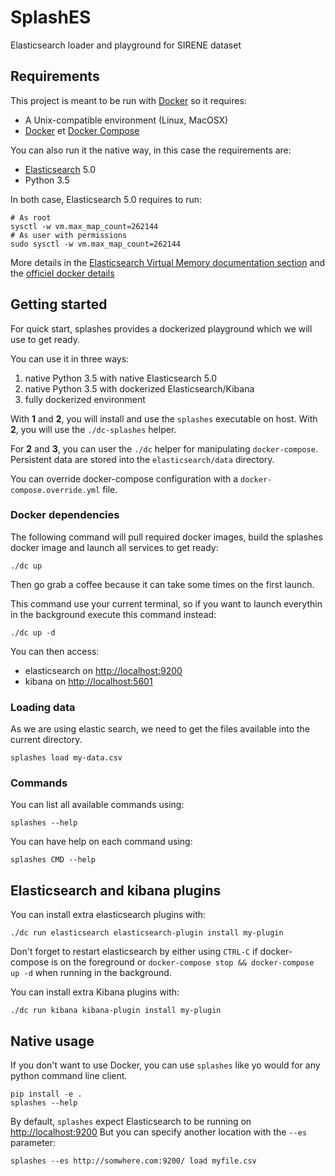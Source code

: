 # SplashES

Elasticsearch loader and playground for SIRENE dataset

## Requirements

This project is meant to be run with [Docker][] so it requires:

- A Unix-compatible environment (Linux, MacOSX)
- [Docker][] et [Docker Compose][]

You can also run it the native way, in this case the requirements are:

- [Elasticsearch][] 5.0
- Python 3.5

In both case, Elasticsearch 5.0 requires to run:

```shell
# As root
sysctl -w vm.max_map_count=262144
# As user with permissions
sudo sysctl -w vm.max_map_count=262144
```

More details in the [Elasticsearch Virtual Memory documentation section][vm-doc]
and the [officiel docker details][es-docker-vm-doc]


## Getting started

For quick start, splashes provides a dockerized playground which
we will use to get ready.

You can use it in three ways:
1. native Python 3.5 with native Elasticsearch 5.0
2. native Python 3.5 with dockerized Elasticsearch/Kibana
3. fully dockerized environment

With **1** and **2**, you will install and use the `splashes` executable on host.
With **2**, you will use the `./dc-splashes` helper.

For **2** and **3**, you can user the `./dc` helper for manipulating `docker-compose`.
Persistent data are stored into the `elasticsearch/data` directory.

You can override docker-compose configuration with a `docker-compose.override.yml` file.


### Docker dependencies

The following command will pull required docker images, build the splashes docker image
and launch all services to get ready:

```shell
./dc up
```
Then go grab a coffee because it can take some times on the first launch.

This command use your current terminal, so if you want to launch everythin in the background
execute this command instead:

```shell
./dc up -d
```

You can then access:

- elasticsearch on <http://localhost:9200>
- kibana on <http://localhost:5601>

### Loading data

As we are using elastic search, we need to get the files available into the current directory.

```shell
splashes load my-data.csv
```


### Commands

You can list all available commands using:

```shell
splashes --help
```

You can have help on each command using:

```shell
splashes CMD --help
```

## Elasticsearch and kibana plugins

You can install extra elasticsearch plugins with:

```shell
./dc run elasticsearch elasticsearch-plugin install my-plugin
```

Don't forget to restart elasticsearch by either using `CTRL-C` if docker-compose is on the foreground
or `docker-compose stop && docker-compose up -d` when running in the background.

You can install extra Kibana plugins with:

```shell
./dc run kibana kibana-plugin install my-plugin
```

## Native usage

If you don't want to use Docker, you can use `splashes` like yo would for any python command line client.

```shell
pip install -e .
splashes --help
```

By default, `splashes` expect Elasticsearch to be running on <http://localhost:9200>
But you can specify another location with the `--es` parameter:

```shell
splashes --es http://somwhere.com:9200/ load myfile.csv
```


[Docker]: https://www.docker.com/
[Docker Compose]: https://docs.docker.com/compose/
[Elasticsearch]: https://www.elastic.co/
[vm-doc]: https://www.elastic.co/guide/en/elasticsearch/reference/5.0/vm-max-map-count.html
[es-docker-vm-doc]: https://github.com/elastic/elasticsearch-docker#user-content-host-prerequisites
